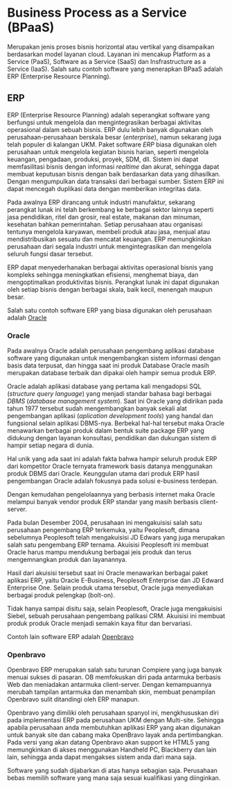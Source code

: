 # Business Process as a Service (BPaaS)

Merupakan jenis proses bisnis horizontal atau vertikal yang disampaikan berdasarkan model layanan cloud. Layanan ini mencakup Platform as a Service (PaaS), Software as a Service (SaaS) dan Insfrastructure as a Service (IaaS). Salah satu contoh software yang menerapkan BPaaS adalah ERP (Enterprise Resource Planning).

## ERP

ERP (Enterprise Resource Planning) adalah seperangkat software yang berfungsi untuk mengelola dan mengintegrasikan berbagai aktivitas operasional dalam sebuah bisnis. ERP dulu lebih banyak digunakan oleh perusahaan-perusahaan berskala besar (_enterprise_), namun sekarang juga telah populer di kalangan UKM. Paket software *ERP* biasa digunakan oleh perusahaan untuk mengelola kegiatan bisnis harian, seperti mengelola keuangan, pengadaan, produksi, proyek, SDM, dll. Sistem ini dapat memfasilitasi bisnis dengan informasi _realtime_ dan akurat, sehingga dapat membuat keputusan bisnis dengan baik berdasarkan data yang dihasilkan. Dengan mengumpulkan data transaksi dari berbagai sumber. Sistem ERP ini dapat mencegah duplikasi data dengan memberikan integritas data.

Pada awalnya ERP dirancang untuk industri manufaktur, sekarang perangkat lunak ini telah berkembang ke berbagai sektor lainnya seperti jasa pendidikan, ritel dan grosir, real estate, makanan dan minuman, kesehatan bahkan pemerintahan. Setiap perusahaan atau organisasi tentunya mengelola karyawan, membeli produk atau jasa, menjual atau mendistribusikan sesuatu dan mencatat keuangan. ERP memungkinkan perusahaan dari segala industri untuk mengintegrasikan dan mengelola seluruh fungsi dasar tersebut.

ERP dapat menyederhanakan berbagai aktivitas operasional bisnis yang kompleks sehingga meningkatkan efisiensi, menghemat biaya, dan mengoptimalkan produktivitas bisnis. Perangkat lunak ini dapat digunakan oleh setiap bisnis dengan berbagai skala, baik kecil, menengah maupun besar.

Salah satu contoh software ERP yang biasa digunakan oleh perusahaan adalah [Oracle](https://www.oracle.com)

### Oracle

Pada awalnya Oracle adalah perusahaan pengembang aplikasi database software yang digunakan untuk mengembangkan sistem informasi dengan basis data terpusat, dan hingga saat ini produk Database Oracle masih merupakan database terbaik dan dipakai oleh hampir semua produk ERP.

Oracle adalah aplikasi database yang pertama kali mengadopsi SQL (_structure query language_) yang menjadi standar bahasa bagi berbagai *DBMS* (_database management system_). Saat ini Oracle yang didirikan pada tahun 1977 tersebut sudah mengembangkan banyak sekali alat pengembangan aplikasi (_aplication development tools_) yang handal dan fungsional selain aplikasi DBMS-nya. Berbekal hal-hal tersebut maka Oracle menawarkan berbagai produk dalam bentuk suite package ERP yang didukung dengan layanan konsultasi, pendidikan dan dukungan sistem di hampir setiap negara di dunia.

Hal unik yang ada saat ini adalah fakta bahwa hampir seluruh produk ERP dari kompetitor Oracle ternyata framework basis datanya menggunakan produk DBMS dari Oracle. Keunggulan utama dari produk ERP hasil pengembangan Oracle adalah fokusnya pada solusi e-business terdepan.

Dengan kemudahan pengelolaannya yang berbasis internet maka Oracle melampui banyak vendor produk ERP standar yang masih berbasis client-server.

Pada bulan Desember 2004, perusahaan ini mengakuisisi salah satu perusahaan pengembang ERP terkemuka, yaitu Peoplesoft, dimana sebelumnya Peoplesoft telah mengakuisisi JD Edwars yang juga merupakan salah satu pengembang ERP ternama. Akuisisi Peoplesoft ini membuat Oracle harus mampu mendukung berbagai jeis produk dan terus mengemnangkan produk dan layanannya.

Hasil dari akuisisi tersebut saat ini Oracle menawarkan berbagai paket aplikasi ERP, yaitu Oracle E-Business, Peoplesoft Enterprise dan JD Edward Enterprise One. Selain produk utama tersebut, Oracle juga menyediakan berbagai produk pelengkap (bolt-on).

Tidak hanya sampai disitu saja, selain Peoplesoft, Oracle juga mengakuisisi Siebel, sebuah perusahaan pengembang palikasi CRM. Akuisisi ini membuat produk produk Oracle menjadi semakin kaya fitur dan bervariasi.

Contoh lain software ERP adalah [Openbravo](https://www.openbravo.com/)

### Openbravo

Openbravo ERP merupakan salah satu turunan Compiere yang juga banyak menuai sukses di pasaran. OB memfokuskan diri pada antarmuka berbasis Web dan meniadakan antarmuka client-server. Dengan kemampuannya merubah tampilan antarmuka dan menambah skin, membuat penampilan Openbravo sulit ditandingi oleh ERP manapun.

Openbravo yang dimiliki oleh perusahaan spanyol ini, mengkhususkan diri pada implementasi ERP pada perusahaan UKM dengan Multi-site. Sehingga apabila perusahaan anda membutuhkan aplikasi ERP yang akan digunakan untuk banyak site dan cabang maka OpenBravo layak anda pertimbangkan. Pada versi yang akan datang Openbravo akan support ke HTML5 yang memungkinkan di akses menggunakan Handheld PC, Blackberry dan lain lain, sehingga anda dapat mengakses sistem anda dari mana saja.

Software yang sudah dijabarkan di atas hanya sebagian saja. Perusahaan bebas memilih software yang mana saja sesuai kualifikasi yang diinginkan.
 